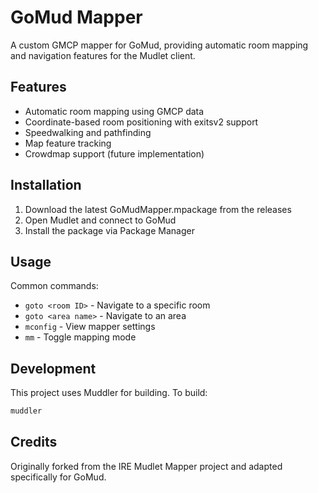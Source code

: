 # GoMud Mapper

A custom GMCP mapper for GoMud, providing automatic room mapping and navigation features for the Mudlet client.

## Features

- Automatic room mapping using GMCP data
- Coordinate-based room positioning with exitsv2 support
- Speedwalking and pathfinding
- Map feature tracking
- Crowdmap support (future implementation)

## Installation

1. Download the latest GoMudMapper.mpackage from the releases
2. Open Mudlet and connect to GoMud
3. Install the package via Package Manager

## Usage

Common commands:
- `goto <room ID>` - Navigate to a specific room
- `goto <area name>` - Navigate to an area
- `mconfig` - View mapper settings
- `mm` - Toggle mapping mode

## Development

This project uses Muddler for building. To build:
```bash
muddler
```

## Credits

Originally forked from the IRE Mudlet Mapper project and adapted specifically for GoMud.